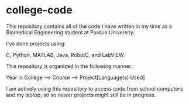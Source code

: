 # college-code

This repository contains all of the code I have written in my time as a Biomedical Engineering student at Purdue University.

I've done projects using: 

C, Python, MATLAB, Java, RobotC, and LabVIEW.

This repository is organized in the following manner:

Year in College --> Course --> Project[Language(s) Used]

I am actively using this repository to access code from school computers and my laptop, so so newer projects might still be in progress.
